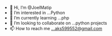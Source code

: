 - 👋 Hi, I’m @JoelMatip
- 👀 I’m interested in ...Python
- 🌱 I’m currently learning ...php
- 💞️ I’m looking to collaborate on ...python projects
- 📫 How to reach me ...aks599552@gmail.com

<!---
JoelMatip/JoelMatip is a ✨ special ✨ repository because its `README.md` (this file) appears on your GitHub profile.
You can click the Preview link to take a look at your changes.
--->
